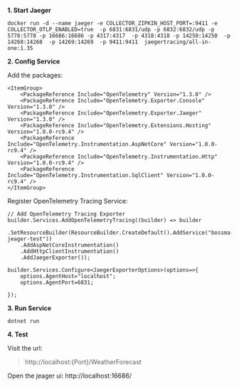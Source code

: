 **1. Start Jaeger**

    docker run -d --name jaeger -e COLLECTOR_ZIPKIN_HOST_PORT=:9411 -e COLLECTOR_OTLP_ENABLED=true  -p 6831:6831/udp -p 6832:6832/udp -p 5778:5778 -p 16686:16686 -p 4317:4317  -p 4318:4318 -p 14250:14250  -p 14268:14268  -p 14269:14269  -p 9411:9411  jaegertracing/all-in-one:1.35

**2. Config Service**

Add the packages:

    <ItemGroup>
        <PackageReference Include="OpenTelemetry" Version="1.3.0" />
        <PackageReference Include="OpenTelemetry.Exporter.Console" Version="1.3.0" />
        <PackageReference Include="OpenTelemetry.Exporter.Jaeger" Version="1.3.0" />
        <PackageReference Include="OpenTelemetry.Extensions.Hosting" Version="1.0.0-rc9.4" />
        <PackageReference Include="OpenTelemetry.Instrumentation.AspNetCore" Version="1.0.0-rc9.4" />
        <PackageReference Include="OpenTelemetry.Instrumentation.Http" Version="1.0.0-rc9.4" />
        <PackageReference Include="OpenTelemetry.Instrumentation.SqlClient" Version="1.0.0-rc9.4" />
    </ItemGroup>

Register OpenTelemetry Tracing Service:

    // Add OpenTelemetry Tracing Exporter
    builder.Services.AddOpenTelemetryTracing((builder) => builder
        .SetResourceBuilder(ResourceBuilder.CreateDefault().AddService("bossma-jeager-test"))
        .AddAspNetCoreInstrumentation()
        .AddHttpClientInstrumentation()
        .AddJaegerExporter());

    builder.Services.Configure<JaegerExporterOptions>(options=>{
        options.AgentHost="localhost";
        options.AgentPort=6831;

    });

**3. Run Service**

    dotnet run

**4. Test**

Visit the url:
> http://localhost:{Port}/WeatherForecast

Open the jeager ui: http://localhost:16686/
